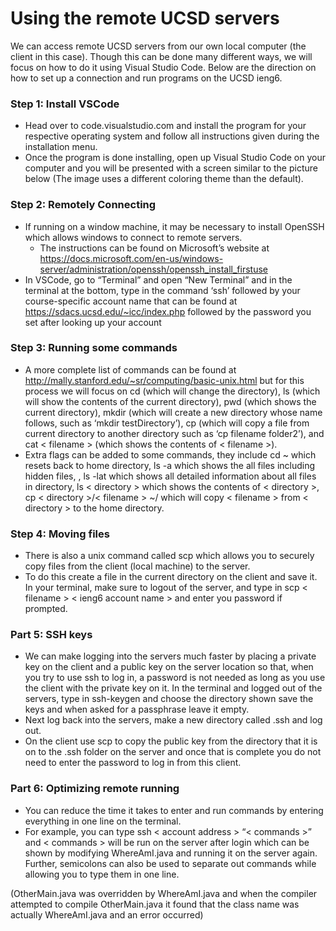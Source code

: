# Using the remote UCSD servers


We can access remote UCSD servers from our own local computer (the client in this case). Though this can be done many different ways, we will focus on how to do it using Visual Studio Code. Below are the direction on how to set up a connection and run programs on the UCSD ieng6.

### Step 1: Install VSCode
- Head over to code.visualstudio.com and install the program for your respective operating system and follow all instructions given during the installation menu. 
- Once the program is done installing, open up Visual Studio Code on your computer and you will be presented with a screen similar to the picture below (The image uses a different coloring theme than the default).


### Step 2: Remotely Connecting
- If running on a window machine, it may be necessary to install OpenSSH which allows windows to connect to remote servers. 
     - The instructions can be found on Microsoft’s website at 
     https://docs.microsoft.com/en-us/windows-server/administration/openssh/openssh_install_firstuse
- In VSCode, go to “Terminal” and open “New Terminal” and in the terminal at the bottom, type in the command ‘ssh’ followed by your course-specific account name that can be found at https://sdacs.ucsd.edu/~icc/index.php followed by the password you set after looking up your account

### Step 3: Running some commands
- A more complete list of commands can be found at http://mally.stanford.edu/~sr/computing/basic-unix.html but for this process we will focus on cd (which will change the directory), ls (which will show the contents of the current directory), pwd (which shows the current directory), mkdir (which will create a new directory whose name follows, such as ‘mkdir testDirectory’), cp (which will copy a file from current directory to another directory such as ‘cp filename folder2’), and cat < filename > (which shows the contents of < filename >).
- Extra flags can be added to some commands, they include cd ~ which resets back to home directory, ls -a which shows the all files including hidden files, , ls -lat which shows all detailed information about all files in directory, ls < directory > which shows the contents of < directory >, cp < directory >/< filename > ~/ which will copy < filename > from < directory > to the home directory.
    
### Step 4: Moving files 
- There is also a unix command called scp which allows you to securely copy files from the client (local machine) to the server. 
- To do this create a file in the current directory on the client and save it. In your terminal, make sure to logout of the server, and type in scp < filename > < ieng6 account name > and enter you password if prompted. 


### Part 5: SSH keys 
- We can make logging into the servers much faster by placing a private key on the client and a public key on the server location so that, when you try to use ssh to log in, a password is not needed as long as you use the client with the private key on it. In the terminal and logged out of the servers, type in ssh-keygen and choose the directory shown save the keys and when asked for a passphrase leave it empty. 
- Next log back into the servers, make a new directory called .ssh and log out. 
- On the client use scp to copy the public key from the directory that it is on to the .ssh folder on the server and once that is complete you do not need to enter the password to log in from this client. 


### Part 6: Optimizing remote running
- You can reduce the time it takes to enter and run commands by entering everything in one line on the terminal. 
- For example, you can type ssh < account address > “< commands >” and < commands > will be run on the server after login which can be shown by modifying WhereAmI.java and running it on the server again. Further, semicolons can also be used to separate out commands while allowing you to type them in one line.

(OtherMain.java was overridden by WhereAmI.java and when the compiler attempted to compile OtherMain.java it found that the class name was actually WhereAmI.java and an error occurred)